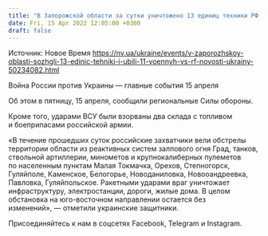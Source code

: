 ```yaml
---
title: "В Запорожской области за сутки уничтожено 13 единиц техники РФ, а также склады с топливом и боеприпасами"
date: Fri, 15 Apr 2022 12:05:00 +0300
draft: false
---
```

Источник: Новое Время https://nv.ua/ukraine/events/v-zaporozhskoy-oblasti-sozhgli-13-edinic-tehniki-i-ubili-11-voennyh-vs-rf-novosti-ukrainy-50234082.html


Война России против Украины — главные события 15 апреля

Об этом в пятницу, 15 апреля, сообщили региональные Силы обороны.

Кроме того, ударами ВСУ были взорваны два склада с топливом и боеприпасами российской армии.

«В течение прошедших суток российские захватчики вели обстрелы территории области из реактивных систем залпового огня Град, танков, ствольной артиллерии, минометов и крупнокалиберных пулеметов по населенным пунктам Малая Токмачка, Орехов, Степногорск, Гуляйполе, Каменское, Белогорье, Новоданиловка, Новооандреевка, Павловка, Гуляйпольское. Ракетными ударами враг уничтожает инфраструктуру, электростанции, дороги, жилые дома. В целом обстановка на юго-восточном направлении остается без изменений», — отметили украинские защитники.

Присоединяйтесь к нам в соцсетях Facebook, Telegram и Instagram.
